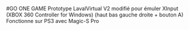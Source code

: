 #GO ONE GAME 
Prototype LavalVirtual V2 modifié pour émuler XInput (XBOX 360 Controller for Windows) (haut bas gauche droite + bouton A)
Fonctionne sur PS3 avec Magic-S Pro